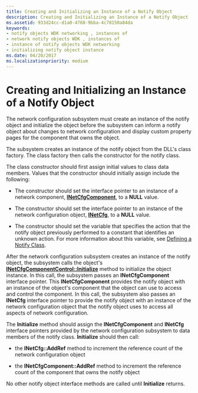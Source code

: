```yaml
---
title: Creating and Initializing an Instance of a Notify Object
description: Creating and Initializing an Instance of a Notify Object
ms.assetid: 933d24cc-d1a0-4768-9bba-4c78150a84da
keywords:
- notify objects WDK networking , instances of
- network notify objects WDK , instances of
- instance of notify objects WDK networking
- initializing notify object instance
ms.date: 04/20/2017
ms.localizationpriority: medium
---
```


# Creating and Initializing an Instance of a Notify Object





The network configuration subsystem must create an instance of the notify object and initialize the object before the subsystem can inform a notify object about changes to network configuration and display custom property pages for the component that owns the object.

The subsystem creates an instance of the notify object from the DLL's class factory. The class factory then calls the constructor for the notify class.

The class constructor should first assign initial values to class data members. Values that the constructor should initially assign include the following:

-   The constructor should set the interface pointer to an instance of a network component, [**INetCfgComponent**](https://msdn.microsoft.com/library/windows/hardware/ff547715), to a **NULL** value.

-   The constructor should set the interface pointer to an instance of the network configuration object, [**INetCfg**](https://msdn.microsoft.com/library/windows/hardware/ff547694), to a **NULL** value.

-   The constructor should set the variable that specifies the action that the notify object previously performed to a constant that identifies an unknown action. For more information about this variable, see [Defining a Notify Class](defining-a-notify-class.md).

After the network configuration subsystem creates an instance of the notify object, the subsystem calls the object's [**INetCfgComponentControl::Initialize**](https://msdn.microsoft.com/library/windows/hardware/ff547729) method to initialize the object instance. In this call, the subsystem passes an **INetCfgComponent** interface pointer. This **INetCfgComponent** provides the notify object with an instance of the object's component that the object can use to access and control the component. In this call, the subsystem also passes an **INetCfg** interface pointer to provide the notify object with an instance of the network configuration object that the notify object uses to access all aspects of network configuration.

The **Initialize** method should assign the **INetCfgComponent** and **INetCfg** interface pointers provided by the network configuration subsystem to data members of the notify class. **Initialize** should then call:

-   the **INetCfg::AddRef** method to increment the reference count of the network configuration object

-   the **INetCfgComponent::AddRef** method to increment the reference count of the component that owns the notify object

No other notify object interface methods are called until **Initialize** returns.

 

 





